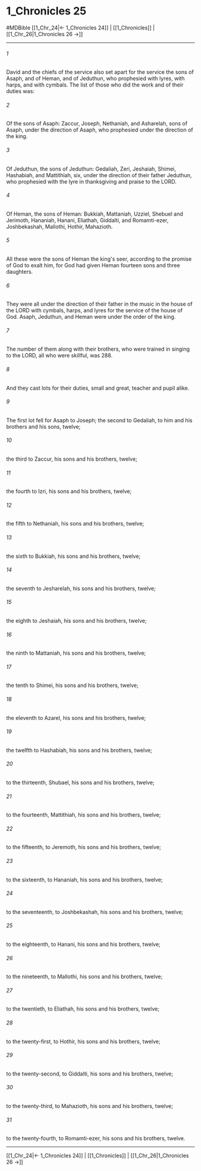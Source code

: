 # 1_Chronicles 25
#MDBible
[[1_Chr_24|← 1_Chronicles 24]] | [[1_Chronicles]] | [[1_Chr_26|1_Chronicles 26 →]]

***

###### 1 

David and the chiefs of the service also set apart for the service the sons of Asaph, and of Heman, and of Jeduthun, who prophesied with lyres, with harps, and with cymbals. The list of those who did the work and of their duties was: 

###### 2 

Of the sons of Asaph: Zaccur, Joseph, Nethaniah, and Asharelah, sons of Asaph, under the direction of Asaph, who prophesied under the direction of the king. 

###### 3 

Of Jeduthun, the sons of Jeduthun: Gedaliah, Zeri, Jeshaiah, Shimei, Hashabiah, and Mattithiah, six, under the direction of their father Jeduthun, who prophesied with the lyre in thanksgiving and praise to the LORD. 

###### 4 

Of Heman, the sons of Heman: Bukkiah, Mattaniah, Uzziel, Shebuel and Jerimoth, Hananiah, Hanani, Eliathah, Giddalti, and Romamti-ezer, Joshbekashah, Mallothi, Hothir, Mahazioth. 

###### 5 

All these were the sons of Heman the king's seer, according to the promise of God to exalt him, for God had given Heman fourteen sons and three daughters. 

###### 6 

They were all under the direction of their father in the music in the house of the LORD with cymbals, harps, and lyres for the service of the house of God. Asaph, Jeduthun, and Heman were under the order of the king. 

###### 7 

The number of them along with their brothers, who were trained in singing to the LORD, all who were skillful, was 288. 

###### 8 

And they cast lots for their duties, small and great, teacher and pupil alike. 

###### 9 

The first lot fell for Asaph to Joseph; the second to Gedaliah, to him and his brothers and his sons, twelve; 

###### 10 

the third to Zaccur, his sons and his brothers, twelve; 

###### 11 

the fourth to Izri, his sons and his brothers, twelve; 

###### 12 

the fifth to Nethaniah, his sons and his brothers, twelve; 

###### 13 

the sixth to Bukkiah, his sons and his brothers, twelve; 

###### 14 

the seventh to Jesharelah, his sons and his brothers, twelve; 

###### 15 

the eighth to Jeshaiah, his sons and his brothers, twelve; 

###### 16 

the ninth to Mattaniah, his sons and his brothers, twelve; 

###### 17 

the tenth to Shimei, his sons and his brothers, twelve; 

###### 18 

the eleventh to Azarel, his sons and his brothers, twelve; 

###### 19 

the twelfth to Hashabiah, his sons and his brothers, twelve; 

###### 20 

to the thirteenth, Shubael, his sons and his brothers, twelve; 

###### 21 

to the fourteenth, Mattithiah, his sons and his brothers, twelve; 

###### 22 

to the fifteenth, to Jeremoth, his sons and his brothers, twelve; 

###### 23 

to the sixteenth, to Hananiah, his sons and his brothers, twelve; 

###### 24 

to the seventeenth, to Joshbekashah, his sons and his brothers, twelve; 

###### 25 

to the eighteenth, to Hanani, his sons and his brothers, twelve; 

###### 26 

to the nineteenth, to Mallothi, his sons and his brothers, twelve; 

###### 27 

to the twentieth, to Eliathah, his sons and his brothers, twelve; 

###### 28 

to the twenty-first, to Hothir, his sons and his brothers, twelve; 

###### 29 

to the twenty-second, to Giddalti, his sons and his brothers, twelve; 

###### 30 

to the twenty-third, to Mahazioth, his sons and his brothers, twelve; 

###### 31 

to the twenty-fourth, to Romamti-ezer, his sons and his brothers, twelve. 

***

[[1_Chr_24|← 1_Chronicles 24]] | [[1_Chronicles]] | [[1_Chr_26|1_Chronicles 26 →]]
